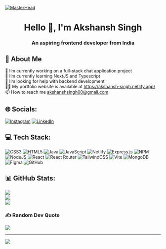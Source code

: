 [![MasterHead](http://www.codingvilla.in/wp-content/uploads/2019/11/baner3.jpg)](https://simplysabir.io)
<h1 align="center">Hello 👋, I'm Akshansh Singh</h1>
<h3 align="center">An aspiring frontend developer from India</h3>

## 💫 About Me
🔭 I’m currently working on a full-stack chat application project<br>🌱 I’m currently learning NextJS and Typescript<br>🤝 I’m looking for help with backend development<br>👨‍💻 My portfolio website is available at https://akshansh-singh.netlify.app/<br>📫 How to reach me akshanshsingh00@gmail.com


## 🌐 Socials:
[![Instagram](https://img.shields.io/badge/Instagram-%23E4405F.svg?logo=Instagram&logoColor=white)](https://instagram.com/__akshansh_singh) [![LinkedIn](https://img.shields.io/badge/LinkedIn-%230077B5.svg?logo=linkedin&logoColor=white)](https://linkedin.com/in/akshansh-singh-3b6718250/) 

## 💻 Tech Stack:
![CSS3](https://img.shields.io/badge/css3-%231572B6.svg?style=flat&logo=css3&logoColor=white) ![HTML5](https://img.shields.io/badge/html5-%23E34F26.svg?style=flat&logo=html5&logoColor=white) ![Java](https://img.shields.io/badge/java-%23ED8B00.svg?style=flat&logo=openjdk&logoColor=white) ![JavaScript](https://img.shields.io/badge/javascript-%23323330.svg?style=flat&logo=javascript&logoColor=%23F7DF1E) ![Netlify](https://img.shields.io/badge/netlify-%23000000.svg?style=flat&logo=netlify&logoColor=#00C7B7) ![Express.js](https://img.shields.io/badge/express.js-%23404d59.svg?style=flat&logo=express&logoColor=%2361DAFB) ![NPM](https://img.shields.io/badge/NPM-%23CB3837.svg?style=flat&logo=npm&logoColor=white) ![NodeJS](https://img.shields.io/badge/node.js-6DA55F?style=flat&logo=node.js&logoColor=white) ![React](https://img.shields.io/badge/react-%2320232a.svg?style=flat&logo=react&logoColor=%2361DAFB) ![React Router](https://img.shields.io/badge/React_Router-CA4245?style=flat&logo=react-router&logoColor=white) ![TailwindCSS](https://img.shields.io/badge/tailwindcss-%2338B2AC.svg?style=flat&logo=tailwind-css&logoColor=white) ![Vite](https://img.shields.io/badge/vite-%23646CFF.svg?style=flat&logo=vite&logoColor=white) ![MongoDB](https://img.shields.io/badge/MongoDB-%234ea94b.svg?style=flat&logo=mongodb&logoColor=white) ![Figma](https://img.shields.io/badge/figma-%23F24E1E.svg?style=flat&logo=figma&logoColor=white) ![GitHub](https://img.shields.io/badge/github-%23121011.svg?style=flat&logo=github&logoColor=white)
## 📊 GitHub Stats:
![](https://github-readme-stats.vercel.app/api?username=Akshansh029&theme=dark&hide_border=false&include_all_commits=false&count_private=true)<br/>
![](https://github-readme-streak-stats.herokuapp.com/?user=Akshansh029&theme=dark&hide_border=false)<br/>
![](https://github-readme-stats.vercel.app/api/top-langs/?username=Akshansh029&theme=dark&hide_border=false&include_all_commits=false&count_private=true&layout=compact)

### ✍️ Random Dev Quote
![](https://quotes-github-readme.vercel.app/api?type=horizontal&theme=tokyonight)

---
[![](https://visitcount.itsvg.in/api?id=Akshansh029&icon=0&color=0)](https://visitcount.itsvg.in)

<!-- Proudly created with GPRM ( https://gprm.itsvg.in ) -->

